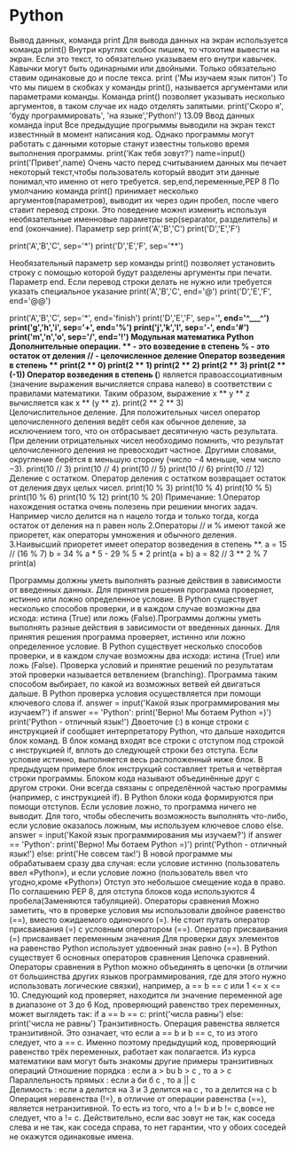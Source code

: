 # Python
Вывод данных, команда print
Для вывода данных на экран используется команда print()
Внутри круглях скобок пишем, то чтохотим вывести на экран. 
Если это текст, то обязательно указываем его внутри кавычек. 
Кавычки могут быть одинарными или двойными.
Только обязательно ставим одинаковые до и после текса.
print ('Мы изучаем язык питон')
То что мы пишем в скобках у команды print(), называется аргументами или параметрами команды.
Команда print() позволяет указывать несколько аргументов, в таком случае их надо отделять запятыми.
print('Скоро я', 'буду программировать', 'на языке','Python!')
13.09
Ввод данных команда input
Все предыдущие прогрыммы выводили на экран текст известнный в момент написания код.
Однако программы могут работать с данными которые станут известны тольково время выполнения программы.
print('Как тебя зовут?')
name=input()
print('Привет',name)
Очень часто перед считыванием данных мы печает некоторый текст,чтобы пользователь который вводит эти данные понимал,что именно от него требуется.
sep,end,переменные,PEP 8
По умолчанию команда print() принимает несколько аргументов(параметров), выводит их через один пробел, после чвего ставит перевод строки. Это поведение можнл изменить используя необязательные именновые параметры sep(separator, разделитель) и end (окончание).
                                                                        Параметр sep
print('A','B','C')
print('D','E','F')

print('A','B','C', sep='*')
print('D','E','F', sep='**')

Необязательный параметр sep команды print() позволяет установить строку с помощью которой будут разделены аргументы при печати.
                                                                       Параметр end.
Если перевод строки делать не нужно или требуется указать специальное указание
print('A','B','C', end='@')
print('D','E','F', end='@@')

print('A','B','C', sep='*', end='finish')
print('D','E','F', sep='**', end='^___^')
print('g','h','i', sep='+', end='%')
print('j','k','l', sep='-', end='#')
print('m','n','o', sep='/', end='!')
                                   Модульная математика Python
                Дополнительные операции.
** - это возведение в степень
% - это остаток от деления
// - целочисленное деление
Оператор возведения в степень  **
print(2 ** 0)
print(2 ** 1)
print(2 ** 2)
print(2 ** 3)
print(2 ** (-1))
Оператор возведения в степень (**) является правоассоциативным (значение выражения вычисляется справа налево) в соответствии с правилами математики. Таким образом, выражение x ** y ** z вычисляется как x ** (y ** z).
print(2 ** 2 ** 3)    
    Целочислительное деление.
Для положительных чисел оператор целочисленного деления ведёт себя как обычное деление, за исключением того, что он отбрасывает десятичную часть результата.
При делении отрицательных чисел необходимо помнить, что результат целочисленного деления не превосходит частное. Другими словами, округление берётся в меньшую сторону (число −4 меньше, чем число −3).
print(10 // 3)
print(10 // 4)
print(10 // 5)
print(10 // 6)
print(10 // 12)
   Деление с остатком.
Оператор деления с остатком возвращает остаток от деления двух целых чисел.
print(10 % 3)
print(10 % 4)
print(10 % 5)
print(10 % 6)
print(10 % 12)
print(10 % 20)
Примечание:
1.Оператор нахождения остатка очень полезень при решении многих задач. Например число делится на n нацело тогда и только тогда, когда остаток от деления на n равен ноль
2.Операторы // и % имеют такой же приоретет, как операторы умножения и обычного деления.
3.Наивысший приоретет имеет оператор возведения в степень **.
a = 15 // (16 % 7)
b = 34 % a * 5 - 29 % 5 * 2
print(a + b)
a = 82 // 3 ** 2 % 7
print(a)

Программы должны уметь выполнять разные действия в зависимости от введенных данных. Для принятия решения программа проверяет, истинно или ложно определенное условие.
В Python существует несколько способов проверки, и в каждом случае возможны два исхода: истина (True) или ложь (False).Программы должны уметь выполнять разные действия в зависимости от введенных данных. Для принятия решения программа проверяет, истинно или ложно определенное условие.
В Python существует несколько способов проверки, и в каждом случае возможны два исхода: истина (True) или ложь (False).
Проверка условий и принятие решений по результатам этой проверки называется ветвлением (branching). Программа таким способом выбирает, по какой из возможных ветвей ей двигаться дальше.
В Python проверка условия осуществляется при помощи ключевого слова if.
answer = input('Какой язык программирования мы изучаем?')
if answer == 'Python':
    print('Верно! Мы ботаем Python =)')
   print('Python - отличный язык!')
Двоеточие (:) в конце строки с инструкцией if сообщает интерпретатору Python, что дальше находится блок команд. В блок команд входят все строки с отступом под строкой с инструкцией if, вплоть до следующей строки без отступа.
Если условие истинно, выполняется весь расположенный ниже блок. В предыдущем примере блок инструкций составляет третья и четвёртая строки программы.
Блоком кода называют объединённые друг с другом строки. Они всегда связаны с определённой частью программы (например, с инструкцией if). В Python блоки кода формируются при помощи отступов.
Если условие ложно, то программа ничего не выводит. Для того, чтобы обеспечить возможность выполнять что-либо, если условие оказалось ложным, мы используем ключевое слово else.
answer = input('Какой язык программирования мы изучаем?')
if answer == 'Python':
    print('Верно! Мы ботаем Python =)')
    print('Python - отличный язык!')
else:
    print('Не совсем так!')
 В новой программе мы обрабатываем сразу два случая: если условие истинно (пользователь ввел «Python»), 
и если условие ложно (пользователь ввел что угодно,кроме «Python»)
Отступ это небольшое смещение кода в право.
По соглашению PEP 8, для отступа блоков кода используются 4 пробела(Заменяются табуляцией).
     Операторы сравнения
Можно заметить, что в проверке условия мы использовали двойное равенство (==), вместо ожидаемого одиночного (=). Не стоит путать оператор присваивания (=) с условным оператором (==).
Оператор присваивания (=) присваивает переменным значения
Для проверки двух элементов на равенство Python использует удвоенный знак равно (==).
В Python существует 6 основных операторов сравнения
   Цепочка сравнений.
Операторы сравнения в Python можно объединять в цепочки (в отличии от большинства других языков программирования, где для этого нужно использовать логические связки), например, a == b == c или 1 <= x <= 10. Следующий код проверяет, находится ли значение переменной age в диапазоне от 3 до 6
Код, проверяющий равенство трех переменных, может выглядеть так:
if a == b == c:
    print('числа равны')
else:
    print('числа не равны')
    Транзитивность.
Операция равенства является транзитивной. Это означает, что если a == b и b == c, то из этого следует, что a == c. Именно поэтому предыдущий код, проверяющий равенство трёх переменных, работает как полагается. 
Из курса математики вам могут быть знакомы другие примеры транзитивных операций
Отношение порядка : если а > bu b > c , то a > c  
Параллельность прямых : если а би б с , то а || с  
Делимость : если а делится на 3 и 3 делится на с , то а делится на с b
Операция неравенства (!=), в отличие от операции равенства (==), является нетранзитивной. То есть из того, что a != b и b != c,вовсе не следует, что a != c. Действительно, если вас зовут не так, как соседа слева и не так, как соседа справа, то нет гарантии, что у обоих соседей не окажутся одинаковые имена.






                                                                      
